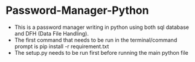 # Password-Manager-Python
- This is a password manager writing in python using both sql database and DFH (Data File Handling).
- The first command that needs to be run in the terminal/command prompt is pip install -r requirement.txt
- The setup.py needs to be run first before running the main python file
